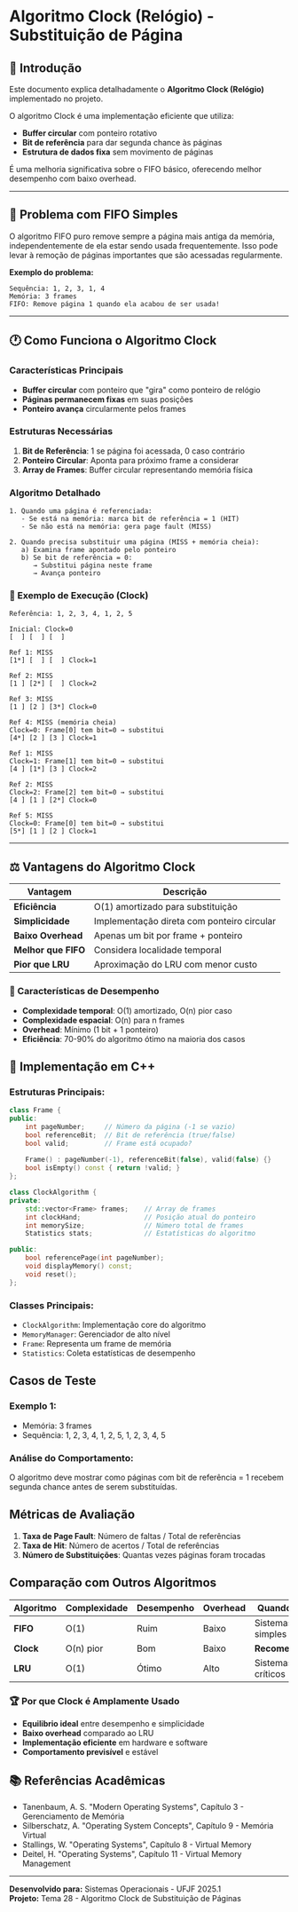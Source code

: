# Algoritmo Clock (Relógio) - Substituição de Página

## 📖 Introdução

Este documento explica detalhadamente o **Algoritmo Clock (Relógio)** implementado no projeto.

O algoritmo Clock é uma implementação eficiente que utiliza:
- **Buffer circular** com ponteiro rotativo
- **Bit de referência** para dar segunda chance às páginas
- **Estrutura de dados fixa** sem movimento de páginas

É uma melhoria significativa sobre o FIFO básico, oferecendo melhor desempenho com baixo overhead.

---

## 🚫 Problema com FIFO Simples

O algoritmo FIFO puro remove sempre a página mais antiga da memória, independentemente de ela estar sendo usada frequentemente. Isso pode levar à remoção de páginas importantes que são acessadas regularmente.

**Exemplo do problema:**
```
Sequência: 1, 2, 3, 1, 4
Memória: 3 frames
FIFO: Remove página 1 quando ela acabou de ser usada!
```

---

## 🕐 Como Funciona o Algoritmo Clock

### Características Principais
- **Buffer circular** com ponteiro que "gira" como ponteiro de relógio
- **Páginas permanecem fixas** em suas posições
- **Ponteiro avança** circularmente pelos frames

### Estruturas Necessárias
1. **Bit de Referência**: 1 se página foi acessada, 0 caso contrário
2. **Ponteiro Circular**: Aponta para próximo frame a considerar
3. **Array de Frames**: Buffer circular representando memória física

### Algoritmo Detalhado

```
1. Quando uma página é referenciada:
   - Se está na memória: marca bit de referência = 1 (HIT)
   - Se não está na memória: gera page fault (MISS)

2. Quando precisa substituir uma página (MISS + memória cheia):
   a) Examina frame apontado pelo ponteiro
   b) Se bit de referência = 0:
      → Substitui página neste frame
      → Avança ponteiro
```

### 🔄 Exemplo de Execução (Clock)
```
Referência: 1, 2, 3, 4, 1, 2, 5

Inicial: Clock=0
[  ] [  ] [  ]

Ref 1: MISS
[1*] [  ] [  ] Clock=1

Ref 2: MISS  
[1 ] [2*] [  ] Clock=2

Ref 3: MISS
[1 ] [2 ] [3*] Clock=0

Ref 4: MISS (memória cheia)
Clock=0: Frame[0] tem bit=0 → substitui
[4*] [2 ] [3 ] Clock=1

Ref 1: MISS
Clock=1: Frame[1] tem bit=0 → substitui  
[4 ] [1*] [3 ] Clock=2

Ref 2: MISS
Clock=2: Frame[2] tem bit=0 → substitui
[4 ] [1 ] [2*] Clock=0

Ref 5: MISS
Clock=0: Frame[0] tem bit=0 → substitui
[5*] [1 ] [2 ] Clock=1
```

---

## ⚖️ Vantagens do Algoritmo Clock

| Vantagem | Descrição |
|----------|-----------|
| **Eficiência** | O(1) amortizado para substituição |
| **Simplicidade** | Implementação direta com ponteiro circular |
| **Baixo Overhead** | Apenas um bit por frame + ponteiro |
| **Melhor que FIFO** | Considera localidade temporal |
| **Pior que LRU** | Aproximação do LRU com menor custo |

### 🎯 Características de Desempenho
- **Complexidade temporal**: O(1) amortizado, O(n) pior caso
- **Complexidade espacial**: O(n) para n frames
- **Overhead**: Mínimo (1 bit + 1 ponteiro)
- **Eficiência**: 70-90% do algoritmo ótimo na maioria dos casos

## 🔧 Implementação em C++

### Estruturas Principais:

```cpp
class Frame {
public:
    int pageNumber;     // Número da página (-1 se vazio)
    bool referenceBit;  // Bit de referência (true/false)
    bool valid;         // Frame está ocupado?
    
    Frame() : pageNumber(-1), referenceBit(false), valid(false) {}
    bool isEmpty() const { return !valid; }
};

class ClockAlgorithm {
private:
    std::vector<Frame> frames;    // Array de frames
    int clockHand;                // Posição atual do ponteiro
    int memorySize;               // Número total de frames
    Statistics stats;             // Estatísticas do algoritmo

public:
    bool referencePage(int pageNumber);
    void displayMemory() const;
    void reset();
};
```

### Classes Principais:

- `ClockAlgorithm`: Implementação core do algoritmo
- `MemoryManager`: Gerenciador de alto nível
- `Frame`: Representa um frame de memória
- `Statistics`: Coleta estatísticas de desempenho

## Casos de Teste

### Exemplo 1:
- Memória: 3 frames
- Sequência: 1, 2, 3, 4, 1, 2, 5, 1, 2, 3, 4, 5

### Análise do Comportamento:
O algoritmo deve mostrar como páginas com bit de referência = 1 recebem segunda chance antes de serem substituídas.

## Métricas de Avaliação

1. **Taxa de Page Fault**: Número de faltas / Total de referências
2. **Taxa de Hit**: Número de acertos / Total de referências
3. **Número de Substituições**: Quantas vezes páginas foram trocadas

## Comparação com Outros Algoritmos

| Algoritmo | Complexidade | Desempenho | Overhead | Quando Usar |
|-----------|--------------|------------|----------|-------------|
| **FIFO**  | O(1)         | Ruim       | Baixo    | Sistemas simples |
| **Clock** | O(n) pior    | Bom        | Baixo    | **Recomendado** |
| **LRU**   | O(1)         | Ótimo      | Alto     | Sistemas críticos |

### 🏆 Por que Clock é Amplamente Usado
- **Equilibrio ideal** entre desempenho e simplicidade
- **Baixo overhead** comparado ao LRU
- **Implementação eficiente** em hardware e software
- **Comportamento previsível** e estável

## 📚 Referências Acadêmicas

- Tanenbaum, A. S. "Modern Operating Systems", Capítulo 3 - Gerenciamento de Memória
- Silberschatz, A. "Operating System Concepts", Capítulo 9 - Memória Virtual  
- Stallings, W. "Operating Systems", Capítulo 8 - Virtual Memory
- Deitel, H. "Operating Systems", Capítulo 11 - Virtual Memory Management

---

**Desenvolvido para:** Sistemas Operacionais - UFJF 2025.1  
**Projeto:** Tema 28 - Algoritmo Clock de Substituição de Páginas
